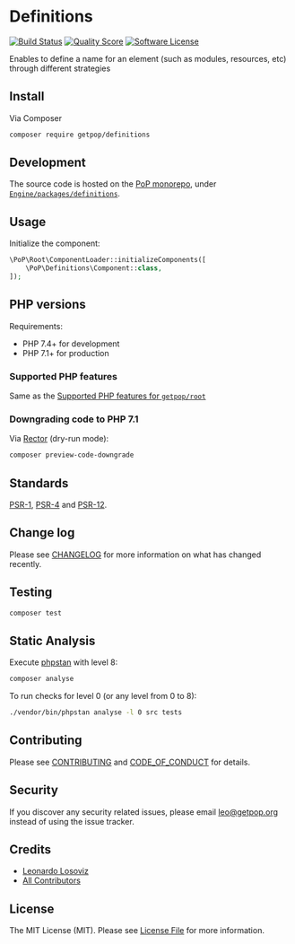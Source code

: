 # Definitions

[![Build Status][ico-travis]][link-travis]
[![Quality Score][ico-code-quality]][link-code-quality]
[![Software License][ico-license]](LICENSE.md)

<!--
[![Latest Version on Packagist][ico-version]][link-packagist]
[![Coverage Status][ico-scrutinizer]][link-scrutinizer]
[![Total Downloads][ico-downloads]][link-downloads]
-->

Enables to define a name for an element (such as modules, resources, etc) through different strategies

## Install

Via Composer

``` bash
composer require getpop/definitions
```

## Development

The source code is hosted on the [PoP monorepo](https://github.com/leoloso/PoP), under [`Engine/packages/definitions`](https://github.com/leoloso/PoP/tree/master/layers/Engine/packages/definitions).

## Usage

Initialize the component:

``` php
\PoP\Root\ComponentLoader::initializeComponents([
    \PoP\Definitions\Component::class,
]);
```

## PHP versions

Requirements:

- PHP 7.4+ for development
- PHP 7.1+ for production

### Supported PHP features

Same as the [Supported PHP features for `getpop/root`](https://github.com/getpop/root/#supported-php-features)

### Downgrading code to PHP 7.1

Via [Rector](https://github.com/rectorphp/rector) (dry-run mode):

```bash
composer preview-code-downgrade
```

## Standards

[PSR-1](https://www.php-fig.org/psr/psr-1), [PSR-4](https://www.php-fig.org/psr/psr-4) and [PSR-12](https://www.php-fig.org/psr/psr-12).

## Change log

Please see [CHANGELOG](CHANGELOG.md) for more information on what has changed recently.

## Testing

``` bash
composer test
```

## Static Analysis

Execute [phpstan](https://github.com/phpstan/phpstan) with level 8:

``` bash
composer analyse
```

To run checks for level 0 (or any level from 0 to 8):

``` bash
./vendor/bin/phpstan analyse -l 0 src tests
```

## Contributing

Please see [CONTRIBUTING](CONTRIBUTING.md) and [CODE_OF_CONDUCT](CODE_OF_CONDUCT.md) for details.

## Security

If you discover any security related issues, please email leo@getpop.org instead of using the issue tracker.

## Credits

- [Leonardo Losoviz][link-author]
- [All Contributors][link-contributors]

## License

The MIT License (MIT). Please see [License File](LICENSE.md) for more information.

[ico-version]: https://img.shields.io/packagist/v/getpop/definitions.svg?style=flat-square
[ico-license]: https://img.shields.io/badge/license-MIT-brightgreen.svg?style=flat-square
[ico-travis]: https://img.shields.io/travis/getpop/definitions/master.svg?style=flat-square
[ico-scrutinizer]: https://img.shields.io/scrutinizer/coverage/g/getpop/definitions.svg?style=flat-square
[ico-code-quality]: https://img.shields.io/scrutinizer/g/getpop/definitions.svg?style=flat-square
[ico-downloads]: https://img.shields.io/packagist/dt/getpop/definitions.svg?style=flat-square

[link-packagist]: https://packagist.org/packages/getpop/definitions
[link-travis]: https://travis-ci.org/getpop/definitions
[link-scrutinizer]: https://scrutinizer-ci.com/g/getpop/definitions/code-structure
[link-code-quality]: https://scrutinizer-ci.com/g/getpop/definitions
[link-downloads]: https://packagist.org/packages/getpop/definitions
[link-author]: https://github.com/leoloso
[link-contributors]: ../../../../../../contributors

